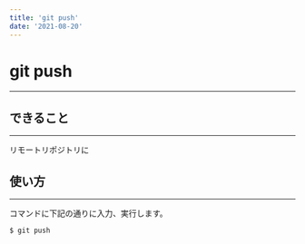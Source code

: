 ```yaml
---
title: 'git push'
date: '2021-08-20'
---
```


# git push
---

## できること
---

リモートリポジトリに

## 使い方
---

コマンドに下記の通りに入力、実行します。

    $ git push

